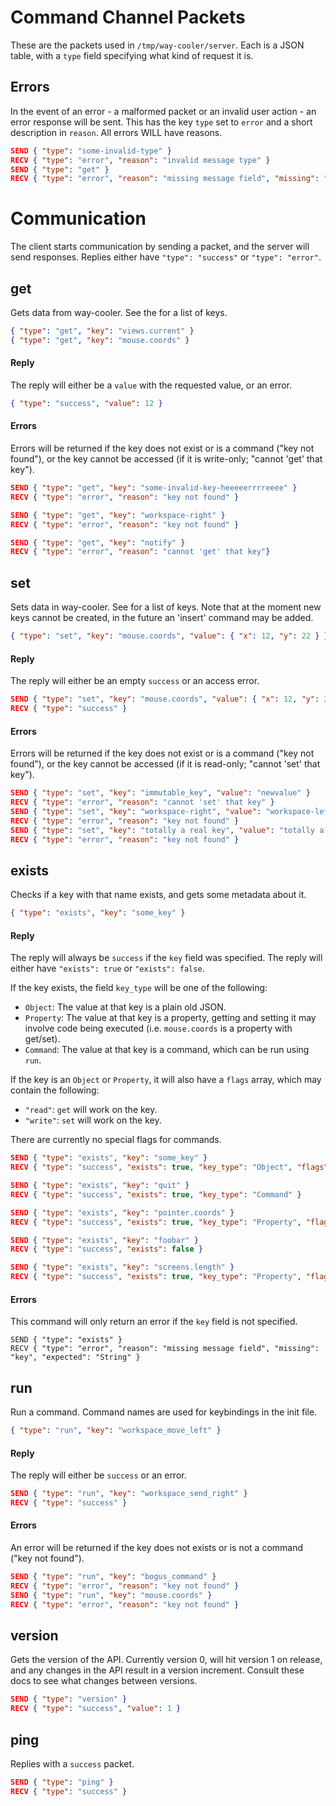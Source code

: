 # Command Channel Packets
These are the packets used in `/tmp/way-cooler/server`.
Each is a JSON table, with a `type` field specifying what kind of request it is.

## Errors
In the event of an error - a malformed packet or an invalid user action - an error response will be sent.
This has the key `type` set to `error` and a short description in `reason`. All errors WILL have reasons.

```json
SEND { "type": "some-invalid-type" }
RECV { "type": "error", "reason": "invalid message type" }
SEND { "type": "get" }
RECV { "type": "error", "reason": "missing message field", "missing": "key", "expected": "String" }
```

# Communication
The client starts communication by sending a packet, and the server will send responses.
Replies either have `"type": "success"` or `"type": "error"`.

## get
Gets data from way-cooler. See the <registry docs> for a list of keys.
```json
{ "type": "get", "key": "views.current" }
{ "type": "get", "key": "mouse.coords" }
```

#### Reply
The reply will either be a `value` with the requested value, or an error.
```json
{ "type": "success", "value": 12 }
```

#### Errors
Errors will be returned if the key does not exist or is a command ("key not found"),
or the key cannot be accessed (if it is write-only; "cannot 'get' that key").

```json
SEND { "type": "get", "key": "some-invalid-key-heeeeerrrreeee" }
RECV { "type": "error", "reason": "key not found" }

SEND { "type": "get", "key": "workspace-right" }
RECV { "type": "error", "reason": "key not found" }

SEND { "type": "get", "key": "notify" }
RECV { "type": "error", "reason": "cannot 'get' that key"}
```

## set
Sets data in way-cooler. See <the registry docs> for a list of keys.
Note that at the moment new keys cannot be created, in the future an 'insert' command may be added.
```json
{ "type": "set", "key": "mouse.coords", "value": { "x": 12, "y": 22 } }
```

#### Reply
The reply will either be an empty `success` or an access error.
```json
SEND { "type": "set", "key": "mouse.coords", "value": { "x": 12, "y": 22 } }
RECV { "type": "success" }
```

#### Errors
Errors will be returned if the key does not exist or is a command ("key not found"),
or the key cannot be accessed (if it is read-only; "cannot 'set' that key").
```json
SEND { "type": "set", "key": "immutable_key", "value": "newvalue" }
RECV { "type": "error", "reason": "cannot 'set' that key" }
SEND { "type": "set", "key": "workspace-right", "value": "workspace-left" }
RECV { "type": "error", "reason": "key not found" }
SEND { "type": "set", "key": "totally a real key", "value": "totally a legit value" }
RECV { "type": "error", "reason": "key not found" }
```

## exists
Checks if a key with that name exists, and gets some metadata about it.
```json
{ "type": "exists", "key": "some_key" }
```

#### Reply
The reply will always be `success` if the `key` field was specified.
The reply will either have `"exists": true` or `"exists": false`.

If the key exists, the field `key_type` will be one of the following:
- `Object`: The value at that key is a plain old JSON.
- `Property`: The value at that key is a property, getting and setting it may involve code being executed (i.e. `mouse.coords` is a property with get/set).
- `Command`: The value at that key is a command, which can be run using `run`.

If the key is an `Object` or `Property`, it will also have a `flags` array, which may contain the following:
- `"read"`: `get` will work on the key.
- `"write"`: `set` will work on the key.

There are currently no special flags for commands.
```json
SEND { "type": "exists", "key": "some_key" }
RECV { "type": "success", "exists": true, "key_type": "Object", "flags": [ "read", "write" ] }

SEND { "type": "exists", "key": "quit" }
RECV { "type": "success", "exists": true, "key_type": "Command" }

SEND { "type": "exists", "key": "pointer.coords" }
RECV { "type": "success", "exists": true, "key_type": "Property", "flags": [ "read", "write" ] }

SEND { "type": "exists", "key": "foobar" }
RECV { "type": "success", "exists": false }

SEND { "type": "exists", "key": "screens.length" }
RECV { "type": "success", "exists": true, "key_type": "Property", "flags": [ "read" ] }
```
#### Errors
This command will only return an error if the `key` field is not specified.
```
SEND { "type": "exists" }
RECV { "type": "error", "reason": "missing message field", "missing": "key", "expected": "String" }
```

## run
Run a command. Command names are used for keybindings in the init file.
```json
{ "type": "run", "key": "workspace_move_left" }
```

#### Reply
The reply will either be `success` or an error.
```json
SEND { "type": "run", "key": "workspace_send_right" }
RECV { "type": "success" }
```

#### Errors
An error will be returned if the key does not exists or is not a command ("key not found").
```json
SEND { "type": "run", "key": "bogus_command" }
RECV { "type": "error", "reason": "key not found" }
SEND { "type": "run", "key": "mouse.coords" }
RECV { "type": "error", "reason": "key not found" }
```

## version
Gets the version of the API. Currently version 0, will hit version 1 on release,
and any changes in the API result in a version increment. Consult these docs to see
what changes between versions.

```json
SEND { "type": "version" }
RECV { "type": "success", "value": 1 }
```

## ping
Replies with a `success` packet.
```json
SEND { "type": "ping" }
RECV { "type": "success" }
```
